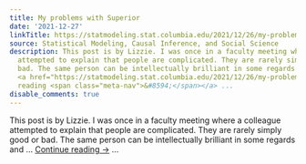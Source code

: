 ```yaml
---
title: My problems with Superior
date: '2021-12-27'
linkTitle: https://statmodeling.stat.columbia.edu/2021/12/26/my-problems-with-superior/
source: Statistical Modeling, Causal Inference, and Social Science
description: This post is by Lizzie. I was once in a faculty meeting where a colleague
  attempted to explain that people are complicated. They are rarely simply good or
  bad. The same person can be intellectually brilliant in some regards and &#8230;
  <a href="https://statmodeling.stat.columbia.edu/2021/12/26/my-problems-with-superior/">Continue
  reading <span class="meta-nav">&#8594;</span></a> ...
disable_comments: true
---
```

This post is by Lizzie. I was once in a faculty meeting where a colleague attempted to explain that people are complicated. They are rarely simply good or bad. The same person can be intellectually brilliant in some regards and &#8230; <a href="https://statmodeling.stat.columbia.edu/2021/12/26/my-problems-with-superior/">Continue reading <span class="meta-nav">&#8594;</span></a> ...